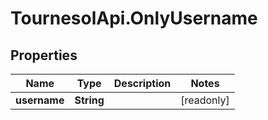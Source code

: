 # TournesolApi.OnlyUsername

## Properties

Name | Type | Description | Notes
------------ | ------------- | ------------- | -------------
**username** | **String** |  | [readonly] 


